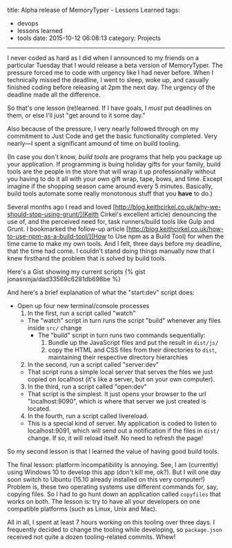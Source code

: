 title: Alpha release of MemoryTyper - Lessons Learned
tags:
  - devops
  - lessons learned
  - tools
date: 2015-10-12 06:08:13
category: Projects
---


I never coded as hard as I did when I announced to my friends on a particular Tuesday that I would release a beta version of MemoryTyper. The pressure forced me to code with urgency like I had never before. When I technically missed the deadline, I went to sleep, woke up, and casually finished coding before releasing at 2pm the next day. The urgency of the deadline made all the difference. 

So that's one lesson (re)learned. If I have goals, I *must* put deadlines on them, or else I'll just "get around to it some day."

Also because of the pressure, I very nearly followed through on my commitment to Just Code and get the basic functionality completed. Very nearly&mdash;I spent a significant amound of time on build tooling.

<!-- more -->

(In case you don't know, *build tools* are programs that help you package up your application. If programming is buing holiday gifts for your family, build tools are the people in the store that will wrap it up professionally without you having to do it all with your own gift wrap, tape, bows, and time. Except imagine if the shopping season came around every 5 minutes. Basically, build tools automate some really monotonous stuff that you **have** to do.)

Several months ago I read and loved [http://blog.keithcirkel.co.uk/why-we-should-stop-using-grunt/](Keith Cirkel's excellent article) denouncing the use of, and the perceived need for, task runners/build tools like Gulp and Grunt. I bookmarked the follow-up article [http://blog.keithcirkel.co.uk/how-to-use-npm-as-a-build-tool/](How to Use npm as a Build Tool) for when the time came to make my own tools. And I felt, three days before my deadline, that the time had come. I couldn't stand doing things manually now that I knew firsthand the problem that is solved by build tools. 

Here's a Gist showing my current scripts
{% gist jonasninja/dad33569c6281db698be %}

And here's a brief explanation of what the "start:dev" script does:
- Open up four new terminal/console processes
  1. In the first, run a script called "watch"
    - The "watch" script in turn runs the script "build" whenever any files inside `src/` change
      - The "build" script in turn runs two commands sequentially:
        1. Bundle up the JavaScript files and put the result in `dist/js/`
        2. copy the HTML and CSS files from their directories to `dist`, maintaining their respective directory hierarchies
  2. In the second, run a script called "server:dev"
    - That script runs a simple local server that serves the files we just copied on localhost (it's like a server, but on your own computer).
  3. In the third, run a script called "open:dev"
    - That script is the simplest. It just opens your browser to the url "localhost:9090", which is where that server we just created is located.
  4. In the fourth, run a script called livereload. 
    - This is a special kind of server. My application is coded to listen to localhost:9091, which will send out a notification if the files in `dist/` change. If so, it will reload itself. No need to refresh the page!

So my second lesson is that I learned the value of having good build tools.
    
The final lesson: platform incompatibility is annoying. See, I am (currently) using Windows 10 to develop this app (don't kill me, ok?). But I will one day soon switch to Ubuntu (15.10 already installed on this very computer!) Problem is, these two operating systems use different commands for, say, copying files. So I had to go hunt down an application called `copyfiles` that works on both. The lesson is: try to have all your developers on one compatible platforms (such as Linux, Unix and Mac).

All in all, I spent at least 7 hours working on this tooling over three days. I frequently decided to change the tooling while developing, so `package.json` received not quite a dozen tooling-related commits. Whew!
